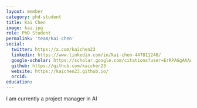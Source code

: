 ```yaml
---
layout: member
category: phd-student
title: Kai Chen
image: kai.jpg
role: PhD Student
permalink: 'team/kai-chen'
social:
  twitter: https://x.com/kaichen23
  linkedin: https://www.linkedin.com/in/kai-chen-447811246/
  google-scholar: https://scholar.google.com/citations?user=ErRPAGgAAAAJ
  github: https://github.com/kaichen23
  website: https://kaichen23.github.io/
  orcid:
education:
---
```


I am currently a project manager in AI
